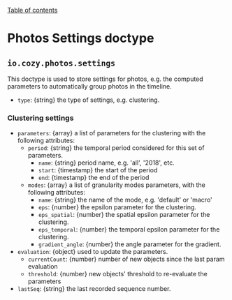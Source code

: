 [Table of contents](README.md#table-of-contents)

# Photos Settings doctype

## `io.cozy.photos.settings`

This doctype is used to store settings for photos, e.g. the computed parameters
to automatically group photos in the timeline.

- `type`: {string} the type of settings, e.g. clustering.

### Clustering settings

- `parameters`: {array} a list of parameters for the clustering with the following attributes:
  - `period`: {string} the temporal period considered for this set of parameters.
    - `name`: {string} period name, e.g. 'all', '2018', etc.
    - `start`: {timestamp} the start of the period
    - `end`: {timestamp} the end of the period
  - `modes`: {array} a list of granularity modes parameters, with the following attributes:
    - `name`: {string} the name of the mode, e.g. 'default' or 'macro'
    - `eps`: {number} the epsilon parameter for the clustering.
    - `eps_spatial`: {number} the spatial epsilon parameter for the clustering.
    - `eps_temporal`: {number} the temporal epsilon parameter for the clustering.
    - `gradient_angle`: {number} the angle parameter for the gradient.
- `evaluation`: {object} used to update the parameters.
  - `currentCount`: {number} number of new objects since the last param evaluation
  - `threshold`: {number} new objects' threshold to re-evaluate the parameters
- `lastSeq`: {string} the last recorded sequence number.
